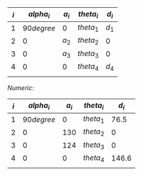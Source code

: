 
| $i$ | $alpha_i$  | $a_i$ | $theta_i$ | $d_i$ |
| --- | ---------- | ----- | --------- | ----- |
| 1   | $90degree$ | $0$   | $theta_1$ | $d_1$ |
| 2   | $0$        | $a_2$ | $theta_2$ | $0$   |
| 3   | $0$        | $a_3$ | $theta_3$ | $0$   |
| 4   | $0$        | $0$   | $theta_4$ | $d_4$ |
|     |            |       |           |       |
*Numeric:*

| $i$ | $alpha_i$  | $a_i$ | $theta_i$ | $d_i$   |
| --- | ---------- | ----- | --------- | ------- |
| 1   | $90degree$ | $0$   | $theta_1$ | 76.5    |
| 2   | $0$        | 130   | $theta_2$ | $0$     |
| 3   | $0$        | 124   | $theta_3$ | $0$     |
| 4   | $0$        | $0$   | $theta_4$ | $146.6$ |
|     |            |       |           |         |
